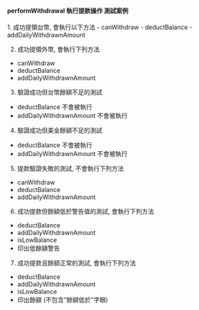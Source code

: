 <h4>performWithdrawal 執行提款操作 測試案例</h4>
1. 成功提領台幣, 會執行以下方法
- canWithdraw
- deductBalance
- addDailyWithdrawnAmount

2. 成功提領外幣, 會執行下列方法
- canWithdraw
- deductBalance
- addDailyWithdrawnAmount

3. 驗證成功但台幣餘額不足的測試
- deductBalance 不會被執行
- addDailyWithdrawnAmount 不會被執行

4. 驗證成功但美金餘額不足的測試
- deductBalance 不會被執行
- addDailyWithdrawnAmount 不會被執行

5. 提款驗證失敗的測試, 不會執行下列方法
- canWithdraw
- deductBalance
- addDailyWithdrawnAmount

6. 成功提款但餘額低於警告值的測試, 會執行下列方法
- deductBalance
- addDailyWithdrawnAmount
- isLowBalance
- 印出低餘額警告

7. 成功提款且餘額正常的測試, 會執行下列方法
- deductBalance
- addDailyWithdrawnAmount
- isLowBalance
- 印出餘額 (不包含"餘額低於"字眼)